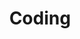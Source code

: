 ---
title: Coding
layout: collection
permalink: /Coding/
collection: Coding
entries_layout: grid
classes: wide
---